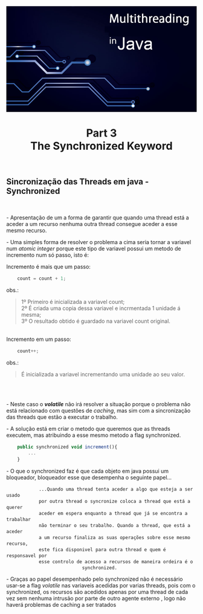 <img src="../READMEs_sorces/Multithreading-Java.png" alt="Sistemas Distribuidos - Rafael Alves" align="center"/>

<h1 align="center">Part 3<br>The Synchronized Keyword</h1>
<br>
<h2>Sincronização das Threads em java - Synchronized</h2><br>


<p> - Apresentação de um a forma de garantir que quando uma thread está a aceder a um recurso nenhuma outra thread consegue aceder a esse mesmo recurso.</p>

<p> - Uma simples forma de resolver o problema a cima seria tornar a variavel num <em>atomic integer</em> porque este tipo de variavel possui um metodo de incremento num só passo, isto é:<br>

Incremento é mais que um passo:
```javascript
	count = count + 1;
```
obs.: 
> 1º Primeiro é inicializada a variavel count;<br>
> 2º É criada uma copia dessa variavel e incrmentada 1 unidade á mesma;<br>
> 3º O resultado obtido é guardado na variavel count original.

<br>
Incremento em um passo:

```javascript
	count++;
```
obs.: 
> É inicializada a variavel incrementando uma unidade ao seu valor.




<br><br><p>- Neste caso o <strong><em>volatile</em></strong> não irá resolver a situação porque o problema não está relacionado com questões de <em>caching</em>, mas sim com a sincronização das threads que estão a executar o trabalho.</p>

<p>- A solução está em criar o metodo que queremos que as threads executem, mas atribuindo a esse mesmo metodo a flag synchronized.</p>

```javascript
    public synchronized void increment(){
        ...
    }
```

<p>- O que o synchronized faz é que cada objeto em java possui um bloqueador, bloqueador esse que desempenha o seguinte papel...<br>

                ...Quando uma thread tenta aceder a algo que esteja a ser usado 
                por outra thread o syncronize coloca a thread que está a querer 
                aceder em espera enquanto a thread que já se encontra a trabalhar 
                não terminar o seu trabalho. Quando a thread, que está a aceder 
                a um recurso finaliza as suas operações sobre esse mesmo recurso, 
                este fica disponivel para outra thread e quem é responsavel por 
                esse controlo de acesso a recursos de maneira ordeira é o 
                                synchronized.

<p>- Graças ao papel desempenhado pelo synchronized não é necessário usar-se a flag <em>volatile</em> nas variaveis acedidas por varias threads, pois com o synchronized, os recursos são acedidos apenas por uma thread de cada vez sem nenhuma intrusão por parte de outro agente externo , logo não haverá problemas de caching a ser tratados</p>